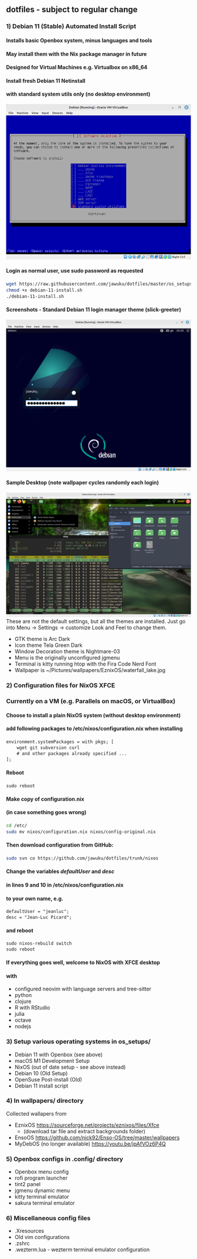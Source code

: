 ## dotfiles - subject to regular change
### 1) Debian 11 (Stable) Automated Install Script
#### Installs basic Openbox system, minus languages and tools
#### May install them with the Nix package manager in future

#### Designed for Virtual Machines e.g. Virtualbox on x86_64
#### Install fresh Debian 11 Netinstall
#### with standard system utils only (no desktop environment)
![Debian Tasksel](tasksel.png "Select only 'standard system utilities'")
#### Login as normal user, use sudo password as requested
```sh
wget https://raw.githubusercontent.com/jawuku/dotfiles/master/os_setups/debian-11-install.sh
chmod +x debian-11-install.sh
./debian-11-install.sh
```
#### Screenshots - Standard Debian 11 login manager theme (slick-greeter)
![Login Screen](slick-greeter.png "Debian default login screen")

#### Sample Desktop (note wallpaper cycles randomly each login)
![Desktop Screenshot](example-desktop.png "Gorgeous Green Desktop")
These are not the default settings, but all the themes are installed.
Just go into Menu -> Settings -> customize Look and Feel to change them.
* GTK theme is Arc Dark
* Icon theme Tela Green Dark
* Window Decoration theme is Nightmare-03
* Menu is the originally unconfigured jgmenu
* Terminal is kitty running htop with the Fira Code Nerd Font
* Wallpaper is ~/Pictures/wallpapers/EznixOS/waterfall_lake.jpg

### 2) Configuration files for NixOS XFCE
### Currently on a VM (e.g. Parallels on macOS, or VirtualBox)
#### Choose to install a plain NixOS system (without desktop environment)
#### add following packages to /etc/nixos/configuration.nix when installing
```
environment.systemPackages = with pkgs; [
    wget git subversion curl
    # and other packages already specified ...
];
```
#### Reboot
```sudo reboot```
#### Make copy of configuration.nix
#### (in case something goes wrong)
```sh
cd /etc/
sudo mv nixos/configuration.nix nixos/config-original.nix
```
#### Then download configuration from GitHub:
```sh
sudo svn co https://github.com/jawuku/dotfiles/trunk/nixos
```
#### Change the variables *defaultUser* and *desc*
#### in lines 9 and 10 in /etc/nixos/configuration.nix
#### to your own name, e.g.
```
defaultUser = "jeanluc";
desc = "Jean-Luc Picard";
```
#### and reboot
```
sudo nixos-rebuild switch
sudo reboot
```
#### If everything goes well, welcome to NixOS with XFCE desktop
#### with
* configured neovim with language servers and tree-sitter
* python
* clojure
* R with RStudio
* julia
* octave
* nodejs

### 3) Setup various operating systems in os_setups/
* Debian 11 with Openbox (see above)
* macOS M1 Development Setup
* NixOS (out of date setup - see above instead)
* Debian 10 (Old Setup)
* OpenSuse Post-install (Old)
* Debian 11 install script
### 4) In wallpapers/ directory
Collected wallapers from
* EznixOS https://sourceforge.net/projects/eznixos/files/Xfce
    * (download tar file and extract backgrounds folder)
* EnsoOS https://github.com/nick92/Enso-OS/tree/master/wallpapers
* MyDebOS (no longer available) https://youtu.be/jpAfVOz6P4Q
### 5) Openbox configs in .config/ directory
* Openbox menu config
* rofi program launcher
* tint2 panel
* jgmenu dynamic menu
* kitty terminal emulator
* sakura terminal emulator
### 6) Miscellaneous config files
* .Xresources
* Old vim configurations
* .zshrc
* .wezterm.lua - wezterm terminal emulator configuration

